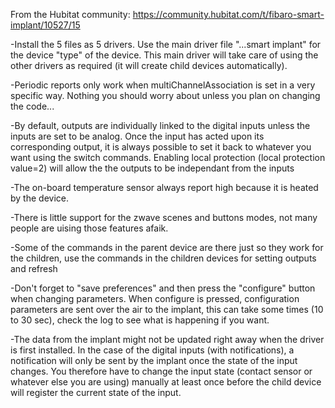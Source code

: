 From the Hubitat community: https://community.hubitat.com/t/fibaro-smart-implant/10527/15

-Install the 5 files as 5 drivers. Use the main driver file "...smart implant" for the device "type" of the device. 
 This main driver will take care of using the other drivers as required (it will create child devices automatically).
 
-Periodic reports only work when multiChannelAssociation is set in a very specific way. Nothing you should worry about 
 unless you plan on changing the code...
 
-By default, outputs are individually linked to the digital inputs unless the inputs are set to be analog. Once the input 
 has acted upon its corresponding output, it is always possible to set it back to whatever you want using the switch commands.
 Enabling local protection (local protection value=2) will allow the the outputs to be independant from the inputs

-The on-board temperature sensor always report high because it is heated by the device.

-There is little support for the zwave scenes and buttons modes, not many people are uising those features afaik.

-Some of the commands in the parent device are there just so they work for the children, use the commands in the 
 children devices for setting outputs and refresh

-Don't forget to "save preferences" and then press the "configure" button when changing parameters. When configure is pressed, 
 configuration parameters are sent over the air to the implant, this can take some times (10 to 30 sec), check the log to see 
 what is happening if you want.
 
-The data from the implant might not be updated right away when the driver is first installed. In the case of the digital
 inputs (with notifications), a notification will only be sent by the implant once the state of the input changes. You therefore 
 have to change the input state (contact sensor or whatever else you are using) manually at least once before the child device will 
 register the current state of the input.
